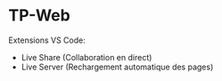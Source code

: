 # TP-Web

Extensions VS Code:
- Live Share (Collaboration en direct)
- Live Server (Rechargement automatique des pages)